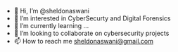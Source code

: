 - 👋 Hi, I’m @sheldonaswani
- 👀 I’m interested in CyberSecurty and Digital Forensics
- 🌱 I’m currently learning ...
- 💞️ I’m looking to collaborate on cybersecurity projects
- 📫 How to reach me sheldonaswani@gmail.com

<!---
sheldonaswani/sheldonaswani is a ✨ special ✨ repository because its `README.md` (this file) appears on your GitHub profile.
You can click the Preview link to take a look at your changes.
--->
